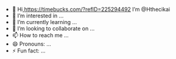 - 👋 Hi,https://timebucks.com/?refID=225294492 I’m @Hthecikai
- 👀 I’m interested in ...
- 🌱 I’m currently learning ...
- 💞️ I’m looking to collaborate on ...
- 📫 How to reach me ...
- 😄 Pronouns: ...
- ⚡ Fun fact: ...

<!---
Hthecikai/Hthecikai  is a ✨ special ✨ repository because its `README.md` (this file) appears on your GitHub profile.
You can click the Preview link to take a look at your changes.
--->
